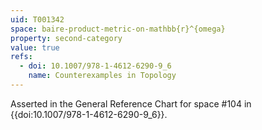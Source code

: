 ```yaml
---
uid: T001342
space: baire-product-metric-on-mathbb{r}^{omega}
property: second-category
value: true
refs:
  - doi: 10.1007/978-1-4612-6290-9_6
    name: Counterexamples in Topology
---
```

Asserted in the General Reference Chart for space #104 in
{{doi:10.1007/978-1-4612-6290-9_6}}.
